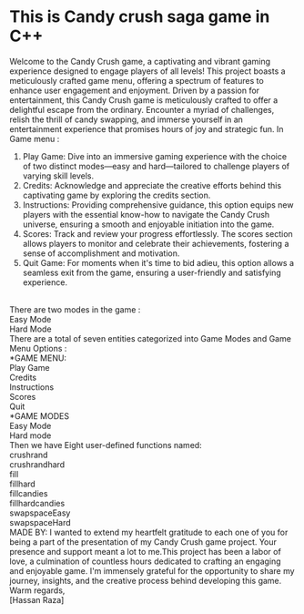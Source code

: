 # This is Candy crush saga game in C++
Welcome to the Candy Crush game, a captivating and vibrant gaming experience designed to engage players of all levels! This project boasts a meticulously crafted game menu, offering a spectrum of features to enhance user engagement and enjoyment. Driven by a passion for entertainment, this Candy Crush game is meticulously crafted to offer a delightful escape from the ordinary. Encounter a myriad of challenges, relish the thrill of candy swapping, and immerse yourself in an entertainment experience that promises hours of joy and strategic fun.
In Game menu :
1. Play Game: Dive into an immersive gaming experience with the choice of two distinct modes—easy and hard—tailored to challenge players of varying skill levels.
2. Credits: Acknowledge and appreciate the creative efforts behind this captivating game by exploring the credits section.
3. Instructions: Providing comprehensive guidance, this option equips new players with the essential know-how to navigate the Candy Crush universe, ensuring a smooth and enjoyable initiation into the game.
4. Scores: Track and review your progress effortlessly. The scores section allows players to monitor and celebrate their achievements, fostering a sense of accomplishment and motivation.
5. Quit Game: For moments when it's time to bid adieu, this option allows a seamless exit from the game, ensuring a user-friendly and satisfying experience.
<br>
There are two modes in the game :
<br>
Easy Mode 
<br>
Hard Mode
<br>
There are a total of seven entities categorized into Game Modes and Game Menu Options :
<br>
*GAME MENU:
<br>
Play Game
<br>
Credits
<br>
Instructions
<br>
Scores
<br>
Quit
<br>
*GAME MODES 
<br>
Easy Mode
<br>
Hard mode
<br>
Then we have Eight user-defined functions named:
<br>
crushrand
<br>
crushrandhard
<br>
fill
<br>
fillhard
<br>
fillcandies
<br>
fillhardcandies
<br>
swapspaceEasy
<br>
swapspaceHard
<br>
MADE BY:
I wanted to extend my heartfelt gratitude to each one of you for being a part of the presentation of my Candy Crush game project. Your presence and support meant a lot to me.This project has been a labor of love, a culmination of countless hours dedicated to crafting an engaging and enjoyable game. I'm immensely grateful for the opportunity to share my journey, insights, and the creative process behind developing this game.
<br>
Warm regards,
<br>
[Hassan Raza]




